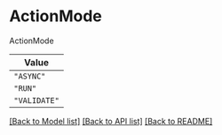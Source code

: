 # ActionMode

ActionMode

| **Value** |
| --------- |
| `"ASYNC"` |
| `"RUN"` |
| `"VALIDATE"` |


[[Back to Model list]](../../../README.md#models-v2-link) [[Back to API list]](../../../README.md#apis-v2-link) [[Back to README]](../../../README.md)
